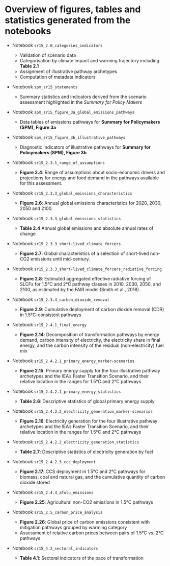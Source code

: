 # Overview of figures, tables and statistics generated from the notebooks

 - Notebook `sr15_2.0_categories_indicators`
   - Validation of scenario data
   - Categorisation by climate impact and warming trajectory
     including **Table 2.1**
   - Assignment of illustrative pathway archetypes
   - Computation of metadata indicators

 - Notebook `spm_sr15_statements`
   - Summary statistics and indicators
     derived from the scenario assessment
     highlighted in the *Summary for Policy Makers*

 - Notebook `spm_sr15_figure_3a_global_emissions_pathways`
   - Data tables of emissions pathways
     for **Summary for Policymakers (SPM), Figure 3a**

 - Notebook `spm_sr15_figure_3b_illustrative_pathways`
   - Diagnostic indicators of illustrative pathways
     for **Summary for Policymakers (SPM), Figure 3b**

 - Notebook `sr15_2.3.1_range_of_assumptions`
   - **Figure 2.4**: Range of assumptions about socio-economic drivers and
     projections for energy and food demand in the pathways available
     for this assessment.

 - Notebook `sr15_2.3.3_global_emissions_characteristics`
   - **Figure 2.6**: Annual global emissions characteristics
     for 2020, 2030, 2050 and 2100.

 - Notebook `sr15_2.3.3_global_emissions_statistics`
   - **Table 2.4** Annual global emissions and absolute annual rates of change

 - Notebook `sr15_2.3.3_short-lived_climate_forcers`
   - **Figure 2.7**: Global characteristics of a selection of short-lived
     non-CO2 emissions until mid-century.

 - Notebook `sr15_2.3.3_short-lived_climate_forcers_radiative_forcing`
   - **Figure 2.8**: Estimated aggregated effective radiative forcing of SLCFs
     for 1.5°C and 2°C pathway classes in 2010, 2030, 2050, and 2100,
     as estimated by the FAIR model (Smith et al., 2018).

 - Notebook `sr15_2.3.4_carbon_dioxide_removal`
   - **Figure 2.9**: Cumulative deployment of carbon dioxide removal (CDR)
     in 1.5°C-consistent pathways

 - Notebook `sr15_2.4.1_final_energy`
   - **Figure 2.14**: Decomposition of transformation pathways by energy demand,
     carbon intensity of electricity, the electricity share in final energy,
     and the carbon intensity of the residual (non-electricity) fuel mix

 - Notebook `sr15_2.4.2.1_primary_energy_marker-scenarios`
   - **Figure 2.15**: Primary energy supply for the four illustrative pathway
     archetypes and the IEA’s Faster Transition Scenario, and their relative
     location in the ranges for 1.5°C and 2°C pathways

 - Notebook `sr15_2.4.2.1_primary_energy_statistics`
   - **Table 2.6**: Descriptive statistics of global primary energy supply

 - Notebook `sr15_2.4.2.2_electricity_generation_marker-scenarios`
   - **Figure 2.16**: Electricity generation for the four illustrative pathway
     archetypes and the IEA’s Faster Transition Scenario, and their relative
     location in the ranges for 1.5°C and 2°C pathways

 - Notebook `sr15_2.4.2.2_electricity_generation_statistics`
   - **Table 2.7**: Descriptive statistics of electricity generation by fuel

 - Notebook `sr15_2.4.2.3_ccs_deployment`
   - **Figure 2.17**: CCS deployment in 1.5°C and 2°C pathways for biomass, coal
     and natural gas, and the cumulative quantity of carbon dioxide stored

 - Notebook `sr15_2.4.4_afolu_emissions`
   - **Figure 2.25**: Agricultural non-CO2 emissions in 1.5°C pathways

 - Notebook `sr15_2.5_carbon_price_analysis`
   - **Figure 2.26**: Global price of carbon emissions
     consistent with mitigation pathways grouped by warming category
   - Assessment of relative carbon prices between pairs
     of 1.5°C vs. 2°C pathways

 - Notebook `sr15_4.2_sectoral_indicators`
   - **Table 4.1**: Sectoral indicators of the pace of transformation
